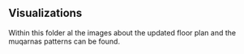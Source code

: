 ## Visualizations

Within this folder al the images about the updated floor plan and the muqarnas patterns can be found.

